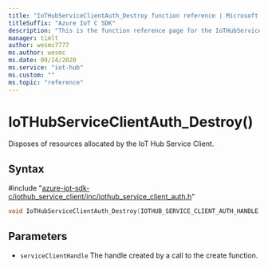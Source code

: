 ```yaml
---                             
title: "IoTHubServiceClientAuth_Destroy function reference | Microsoft Docs" 
titleSuffix: "Azure IoT C SDK"            
description: "This is the function reference page for the IoTHubServiceClientAuth_Destroy() function in the Azure IoT C SDK. This SDK is used with Azure IoT Hub and Azure IoT Hub Device Provisioning Service"            
manager: timlt                 
author: wesmc7777              
ms.author: wesmc               
ms.date: 09/24/2020                    
ms.service: "iot-hub"             
ms.custom: ""                
ms.topic: "reference"        
---                            
```


# IoTHubServiceClientAuth_Destroy()

Disposes of resources allocated by the IoT Hub Service Client.

## Syntax

\#include "[azure-iot-sdk-c/iothub_service_client/inc/iothub_service_client_auth.h](../iothub-service-client-auth-h.md)"  
```C
void IoTHubServiceClientAuth_Destroy(IOTHUB_SERVICE_CLIENT_AUTH_HANDLE  serviceClientHandle);
```

## Parameters
* `serviceClientHandle` The handle created by a call to the create function.


